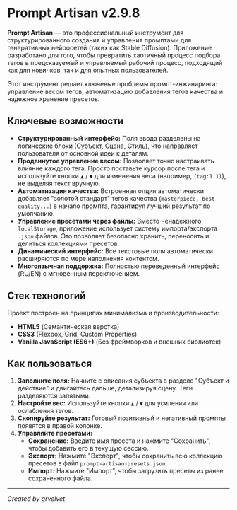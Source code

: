 # Prompt Artisan v2.9.8
**Prompt Artisan** — это профессиональный инструмент для структурированного создания и управления промптами для генеративных нейросетей (таких как Stable Diffusion). Приложение разработано для того, чтобы превратить хаотичный процесс подбора тегов в предсказуемый и управляемый рабочий процесс, подходящий как для новичков, так и для опытных пользователей.

Этот инструмент решает ключевые проблемы промпт-инжиниринга: управление весом тегов, автоматизацию добавления тегов качества и надежное хранение пресетов.

## Ключевые возможности

*   **Структурированный интерфейс:** Поля ввода разделены на логические блоки (Субъект, Сцена, Стиль), что направляет пользователя от основной идеи к деталям.
*   **Продвинутое управление весом:** Позволяет точно настраивать влияние каждого тега. Просто поставьте курсор после тега и используйте кнопки `▲` / `▼` для изменения веса (например, `(tag:1.1)`), не выделяя текст вручную.
*   **Автоматизация качества:** Встроенная опция автоматически добавляет "золотой стандарт" тегов качества (`masterpiece, best quality...`) в начало промпта, гарантируя лучший результат по умолчанию.
*   **Управление пресетами через файлы:** Вместо ненадежного `localStorage`, приложение использует систему импорта/экспорта `.json` файлов. Это позволяет безопасно хранить, переносить и делиться коллекциями пресетов.
*   **Динамический интерфейс:** Все текстовые поля автоматически расширяются по мере наполнения контентом.
*   **Многоязычная поддержка:** Полностью переведенный интерфейс (RU/EN) с мгновенным переключением.

## Стек технологий

Проект построен на принципах минимализма и производительности:

*   **HTML5** (Семантическая верстка)
*   **CSS3** (Flexbox, Grid, Custom Properties)
*   **Vanilla JavaScript (ES6+)** (Без фреймворков и внешних библиотек)

## Как пользоваться

1.  **Заполните поля:** Начните с описания субъекта в разделе "Субъект и действие" и двигайтесь дальше, детализируя сцену. Теги разделяются запятыми.
2.  **Настройте вес:** Используйте кнопки `▲` / `▼` для усиления или ослабления тегов.
3.  **Скопируйте результат:** Готовый позитивный и негативный промпты появятся в правой колонке.
4.  **Управляйте пресетами:**
    *   **Сохранение:** Введите имя пресета и нажмите "Сохранить", чтобы добавить его в текущую сессию.
    *   **Экспорт:** Нажмите "Экспорт", чтобы сохранить всю коллекцию пресетов в файл `prompt-artisan-presets.json`.
    *   **Импорт:** Нажмите "Импорт", чтобы загрузить пресеты из ранее сохраненного файла.

---
*Created by grvelvet*
